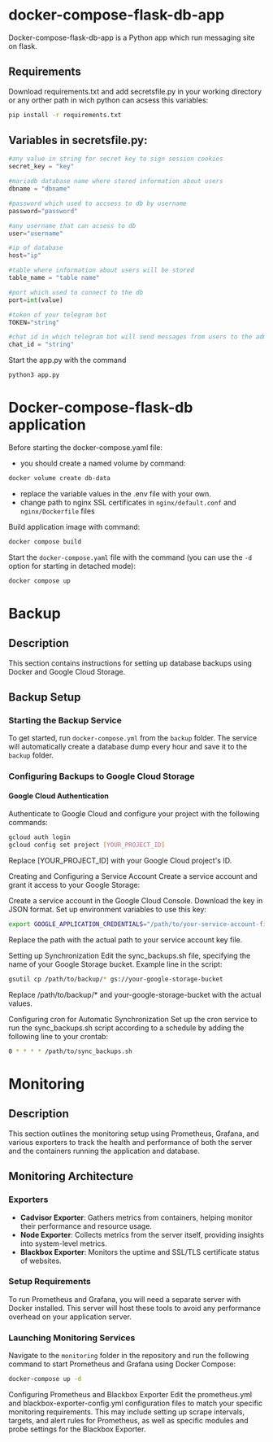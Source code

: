 
# docker-compose-flask-db-app

Docker-compose-flask-db-app is a Python app which run messaging site on flask.

## Requirements
Download requirements.txt and add secretsfile.py in your working directory
or any orther path in wich python can acsess this variables:
```bash
pip install -r requirements.txt
```

## Variables in secretsfile.py:
```python
#any value in string for secret key to sign session cookies
secret_key = "key"

#mariadb database name where stored information about users
dbname = "dbname"

#password which used to accsess to db by username
password="password"

#any username that can acsess to db
user="username"

#ip of database
host="ip"

#table where information about users will be stored
table_name = "table name"

#port which used to connect to the db
port=int(value)

#token of your telegram bot
TOKEN="string"

#chat id in which telegram bot will send messages from users to the administration
chat_id = "string"
```

Start the app.py with the command 
```bash
python3 app.py
```
# Docker-compose-flask-db application

Before starting the docker-compose.yaml file:
- you should create a named volume by command:
```bash
docker volume create db-data
```
- replace the variable values in the .env file with your own.
- change path to nginx SSL certificates in `nginx/default.conf` and `nginx/Dockerfile` files

Build application image with command:
```bash
docker compose build
```


Start the `docker-compose.yaml` file with the command (you can use the `-d` option for starting in detached mode):
```bash
docker compose up

```

# Backup

## Description
This section contains instructions for setting up database backups using Docker and Google Cloud Storage.

## Backup Setup

### Starting the Backup Service
To get started, run `docker-compose.yml` from the `backup` folder. The service will automatically create a database dump every hour and save it to the `backup` folder.

### Configuring Backups to Google Cloud Storage

#### Google Cloud Authentication
Authenticate to Google Cloud and configure your project with the following commands:
```sh
gcloud auth login
gcloud config set project [YOUR_PROJECT_ID]
```
Replace [YOUR_PROJECT_ID] with your Google Cloud project's ID.

Creating and Configuring a Service Account
Create a service account and grant it access to your Google Storage:

Create a service account in the Google Cloud Console.
Download the key in JSON format.
Set up environment variables to use this key:

```bash
export GOOGLE_APPLICATION_CREDENTIALS="/path/to/your-service-account-file.json"
```
Replace the path with the actual path to your service account key file.

Setting up Synchronization
Edit the sync_backups.sh file, specifying the name of your Google Storage bucket. Example line in the script:
```sh
gsutil cp /path/to/backup/* gs://your-google-storage-bucket
```

Replace /path/to/backup/* and your-google-storage-bucket with the actual values.

Configuring cron for Automatic Synchronization
Set up the cron service to run the sync_backups.sh script according to a schedule by adding the following line to your crontab:
```sh
0 * * * * /path/to/sync_backups.sh
```
# Monitoring

## Description
This section outlines the monitoring setup using Prometheus, Grafana, and various exporters to track the health and performance of both the server and the containers running the application and database.

## Monitoring Architecture

### Exporters
- **Cadvisor Exporter**: Gathers metrics from containers, helping monitor their performance and resource usage.
- **Node Exporter**: Collects metrics from the server itself, providing insights into system-level metrics.
- **Blackbox Exporter**: Monitors the uptime and SSL/TLS certificate status of websites.

### Setup Requirements
To run Prometheus and Grafana, you will need a separate server with Docker installed. This server will host these tools to avoid any performance overhead on your application server.

### Launching Monitoring Services
Navigate to the `monitoring` folder in the repository and run the following command to start Prometheus and Grafana using Docker Compose:
```sh
docker-compose up -d
```
Configuring Prometheus and Blackbox Exporter
Edit the prometheus.yml and blackbox-exporter-config.yml configuration files to match your specific monitoring requirements. This may include setting up scrape intervals, targets, and alert rules for Prometheus, as well as specific modules and probe settings for the Blackbox Exporter.


